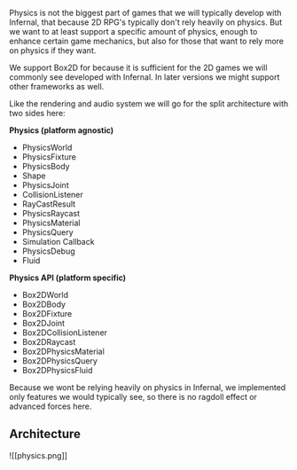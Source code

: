 Physics is not the biggest part of games that we will typically develop with Infernal, that because 2D RPG's typically don't rely heavily on physics. But we want to at least support a specific amount of physics, enough to enhance certain game mechanics, but also for those that want to rely more on physics if they want.

We support Box2D for because it is sufficient for the 2D games we will commonly see developed with Infernal. In later versions we might support other frameworks as well.

Like the rendering and audio system we will go for the split architecture with two sides here:

**Physics (platform agnostic)**
- PhysicsWorld
- PhysicsFixture
- PhysicsBody
- Shape
- PhysicsJoint
- CollisionListener
- RayCastResult
- PhysicsRaycast
- PhysicsMaterial
- PhysicsQuery
- Simulation Callback
- PhysicsDebug
- Fluid

**Physics API (platform specific)**
- Box2DWorld
- Box2DBody
- Box2DFixture
- Box2DJoint
- Box2DCollisionListener
- Box2DRaycast
- Box2DPhysicsMaterial
- Box2DPhysicsQuery
- Box2DPhysicsFluid

Because we wont be relying heavily on physics in Infernal, we implemented only features we would typically see, so there is no ragdoll effect or advanced forces here.
## Architecture
![[physics.png]]